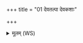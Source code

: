 +++
title = "01 देवतल्पा देवकशाः"

+++
<details><summary>मूलम् (WS)</summary>

देवतल्पा देवकशाः क्वेह तान्नः प्र बूहि यदि तान् प्रवेत्थ ।  
पृच्छामि त्वा गरगिरः कियन्तो येभ्योऽग्निर्हव्यं वहति प्रजानन् हुतं मर्त्यैरमृतोमतर्त्येभ्यः ॥ १ ॥
</details>